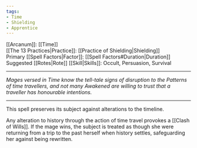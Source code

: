 ```yaml
---
tags:
- Time
- Shielding
- Apprentice
---
```


[[Arcanum]]: [[Time]]\
[[The 13 Practices|Practice]]: [[Practice of Shielding|Shielding]]\
Primary [[Spell Factors|Factor]]: [[Spell Factors#Duration|Duration]]\
Suggested [[Rotes|Rote]] [[Skill|Skills]]: Occult, Persuasion, Survival

---

_Mages versed in Time know the tell-tale signs of disruption to the Patterns of time travellers, and not many Awakened are willing to trust that a traveller has honourable intentions._

---

This spell preserves its subject against alterations to the timeline.

Any alteration to history through the action of time travel provokes a [[Clash of Wills]]. If the mage wins, the subject is treated as though she were returning from a trip to the past herself when history settles, safeguarding her against being rewritten.